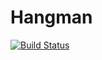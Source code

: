 # Hangman
[![Build Status](https://travis-ci.com/deniskisl/Hangman.svg?branch=master)](https://travis-ci.com/deniskisl/Hangman)
